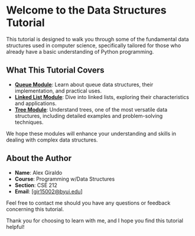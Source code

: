 # Welcome to the Data Structures Tutorial

This tutorial is designed to walk you through some of the fundamental data structures used in computer science, specifically tailored for those who already have a basic understanding of Python programming.

## What This Tutorial Covers

- **[Queue Module](/1-queue.md)**: Learn about queue data structures, their implementation, and practical uses.
- **[Linked List Module](/2-linked_list.md)**: Dive into linked lists, exploring their characteristics and applications.
- **[Tree Module](/3-tree.md)**: Understand trees, one of the most versatile data structures, including detailed examples and problem-solving techniques.

We hope these modules will enhance your understanding and skills in dealing with complex data structures.

## About the Author

- **Name**: Alex Giraldo
- **Course**: Programming w/Data Structures
- **Section**: CSE 212
- **Email**: [gir15002@byui.edu]

Feel free to contact me should you have any questions or feedback concerning this tutorial.

Thank you for choosing to learn with me, and I hope you find this tutorial helpful!
